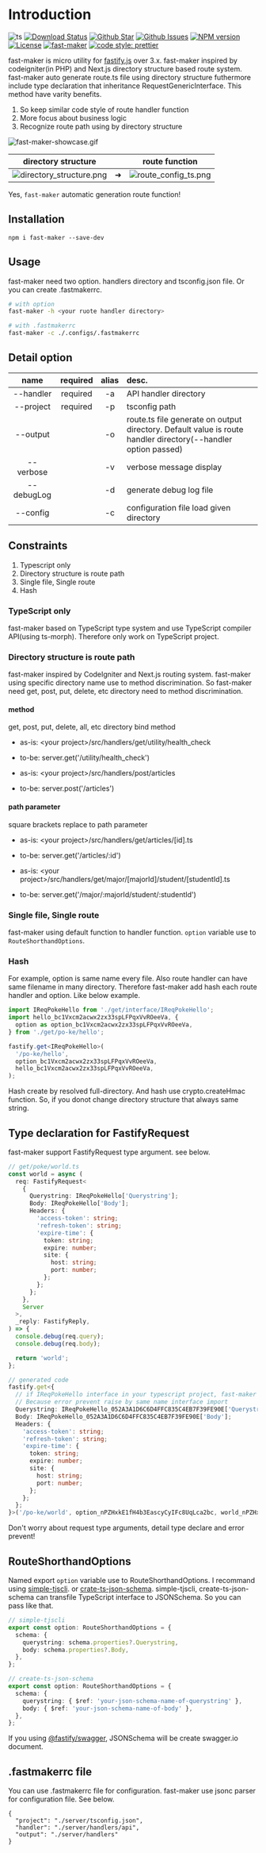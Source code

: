 # Introduction

![ts](https://flat.badgen.net/badge/Built%20With/TypeScript/blue)
[![Download Status](https://img.shields.io/npm/dw/fast-maker.svg?style=flat-square)](https://npmcharts.com/compare/fast-maker?minimal=true)
[![Github Star](https://img.shields.io/github/stars/imjuni/fast-maker.svg?style=flat-square)](https://github.com/imjuni/fast-maker)
[![Github Issues](https://img.shields.io/github/issues-raw/imjuni/fast-maker.svg?style=flat-square)](https://github.com/imjuni/fast-maker/issues)
[![NPM version](https://img.shields.io/npm/v/fast-maker.svg?style=flat-square)](https://www.npmjs.com/package/fast-maker)
[![License](https://img.shields.io/npm/l/fast-maker.svg)](https://github.com/imjuni/fast-maker/blob/master/LICENSE?style=flat-square)
[![fast-maker](https://circleci.com/gh/imjuni/fast-maker.svg??style=flat-square)](https://app.circleci.com/pipelines/github/imjuni/fast-maker?branch=master)
[![code style: prettier](https://img.shields.io/badge/code_style-prettier-ff69b4.svg?style=flat-square)](https://github.com/prettier/prettier)

fast-maker is micro utility for [fastify.js](https://www.fastify.io/) over 3.x. fast-maker inspired by codeigniter(in PHP) and Next.js directory structure based route system. fast-maker auto generate route.ts file using directory structure futhermore include type declaration that inheritance RequestGenericInterface. This method have varity benefits.

1. So keep similar code style of route handler function
1. More focus about business logic
1. Recognize route path using by directory structure

![fast-maker-showcase.gif](assets/fast-maker-showcase.gif)

| directory structure                                        |     | route function                                     |
| ---------------------------------------------------------- | --- | -------------------------------------------------- |
| ![directory_structure.png](assets/directory_structure.png) | ➜   | ![route_config_ts.png](assets/route_config_ts.png) |

Yes, `fast-maker` automatic generation route function!

## Installation

```basn
npm i fast-maker --save-dev
```

## Usage

fast-maker need two option. handlers directory and tsconfig.json file. Or you can create .fastmakerrc.

```bash
# with option
fast-maker -h <your ruote handler directory>

# with .fastmakerrc
fast-maker -c ./.configs/.fastmakerrc
```

## Detail option

|    name    | required | alias | desc.                                                                                                         |
| :--------: | :------: | :---: | :------------------------------------------------------------------------------------------------------------ |
| --handler  | required |  -a   | API handler directory                                                                                         |
| --project  | required |  -p   | tsconfig path                                                                                                 |
|  --output  |          |  -o   | route.ts file generate on output directory. Default value is route handler directory(--handler option passed) |
| --verbose  |          |  -v   | verbose message display                                                                                       |
| --debugLog |          |  -d   | generate debug log file                                                                                       |
|  --config  |          |  -c   | configuration file load given directory                                                                       |

## Constraints

1. Typescript only
1. Directory structure is route path
1. Single file, Single route
1. Hash

### TypeScript only

fast-maker based on TypeScript type system and use TypeScript compiler API(using ts-morph). Therefore only work on TypeScript project.

### Directory structure is route path

fast-maker inspired by CodeIgniter and Next.js routing system. fast-maker using specific directory name use to method discrimination. So fast-maker need get, post, put, delete, etc directory need to method discrimination.

#### method

get, post, put, delete, all, etc directory bind method

- as-is: \<your project>/src/handlers/get/utility/health_check
- to-be: server.get('/utility/health_check')

- as-is: \<your project>/src/handlers/post/articles
- to-be: server.post('/articles')

#### path parameter

square brackets replace to path parameter

- as-is: \<your project>/src/handlers/get/articles/[id].ts
- to-be: server.get('/articles/:id')

- as-is: \<your project>/src/handlers/get/major/[majorId]/student/[studentId].ts
- to-be: server.get('/major/:majorId/student/:studentId')

### Single file, Single route

fast-maker using default function to handler function. `option` variable use to `RouteShorthandOptions`.

### Hash

For example, option is same name every file. Also route handler can have same filename in many directory. Therefore fast-maker add hash each route handler and option. Like below example.

```ts
import IReqPokeHello from './get/interface/IReqPokeHello';
import hello_bc1Vxcm2acwx2zx33spLFPqxVvROeeVa, {
  option as option_bc1Vxcm2acwx2zx33spLFPqxVvROeeVa,
} from './get/po-ke/hello';

fastify.get<IReqPokeHello>(
  '/po-ke/hello',
  option_bc1Vxcm2acwx2zx33spLFPqxVvROeeVa,
  hello_bc1Vxcm2acwx2zx33spLFPqxVvROeeVa,
);
```

Hash create by resolved full-directory. And hash use crypto.createHmac function. So, if you donot change directory structure that always same string.

## Type declaration for FastifyRequest

fast-maker support FastifyRequest type argument. see below.

```ts
// get/poke/world.ts
const world = async (
  req: FastifyRequest<
    {
      Querystring: IReqPokeHello['Querystring'];
      Body: IReqPokeHello['Body'];
      Headers: {
        'access-token': string;
        'refresh-token': string;
        'expire-time': {
          token: string;
          expire: number;
          site: {
            host: string;
            port: number;
          };
        };
      };
    },
    Server
  >,
  _reply: FastifyReply,
) => {
  console.debug(req.query);
  console.debug(req.body);

  return 'world';
};

// generated code
fastify.get<{
  // if IReqPokeHello interface in your typescript project, fast-maker append postfix hash.
  // Because error prevent raise by same name interface import
  Querystring: IReqPokeHello_052A3A1D6C6D4FFC835C4EB7F39FE90E['Querystring'];
  Body: IReqPokeHello_052A3A1D6C6D4FFC835C4EB7F39FE90E['Body'];
  Headers: {
    'access-token': string;
    'refresh-token': string;
    'expire-time': {
      token: string;
      expire: number;
      site: {
        host: string;
        port: number;
      };
    };
  };
}>('/po-ke/world', option_nPZHxkE1fH4b3EascyCyIFc8UqLca2bc, world_nPZHxkE1fH4b3EascyCyIFc8UqLca2bc);
```

Don't worry about request type arguments, detail type declare and error prevent!

## RouteShorthandOptions

Named export `option` variable use to RouteShorthandOptions. I recommand using [simple-tjscli](https://www.npmjs.com/package/simple-tjscli). or [crate-ts-json-schema](https://github.com/imjuni/create-ts-json-schema). simple-tjscli, create-ts-json-schema can transfile TypeScript interface to JSONSchema. So you can pass like that.

```ts
// simple-tjscli
export const option: RouteShorthandOptions = {
  schema: {
    querystring: schema.properties?.Querystring,
    body: schema.properties?.Body,
  },
};

// create-ts-json-schema
export const option: RouteShorthandOptions = {
  schema: {
    querystring: { $ref: 'your-json-schema-name-of-querystring' },
    body: { $ref: 'your-json-schema-name-of-body' },
  },
};
```

If you using [@fastify/swagger](https://www.npmjs.com/package/@fastify/swagger), JSONSchema will be create swagger.io document.

## .fastmakerrc file

You can use .fastmakerrc file for configuration. fast-maker use jsonc parser for configuration file. See below.

```jsonc
{
  "project": "./server/tsconfig.json",
  "handler": "./server/handlers/api",
  "output": "./server/handlers"
}
```
